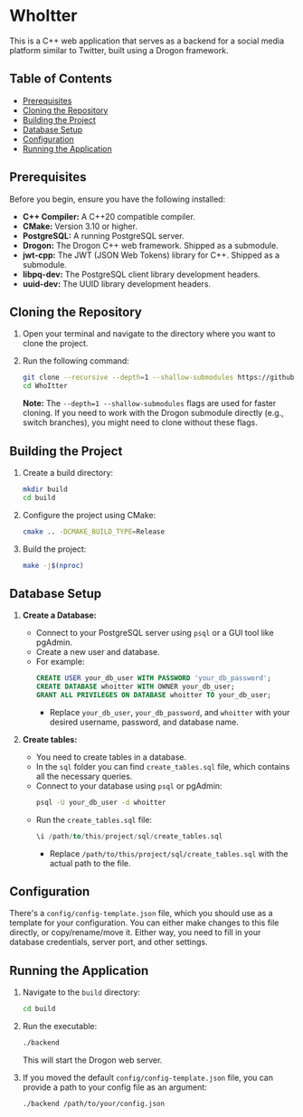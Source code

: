 # WhoItter

This is a C++ web application that serves as a backend for a social media platform similar to Twitter, built using a Drogon framework.

## Table of Contents

- [Prerequisites](#prerequisites)
- [Cloning the Repository](#cloning-the-repository)
- [Building the Project](#building-the-project)
- [Database Setup](#database-setup)
- [Configuration](#configuration)
- [Running the Application](#running-the-application)

## Prerequisites

Before you begin, ensure you have the following installed:

- **C++ Compiler:** A C++20 compatible compiler.
- **CMake:** Version 3.10 or higher.
- **PostgreSQL:** A running PostgreSQL server.
- **Drogon:** The Drogon C++ web framework. Shipped as a submodule.
- **jwt-cpp:** The JWT (JSON Web Tokens) library for C++. Shipped as a submodule.
- **libpq-dev:** The PostgreSQL client library development headers.
- **uuid-dev:** The UUID library development headers.

## Cloning the Repository

1. Open your terminal and navigate to the directory where you want to clone the project.
2. Run the following command:

    ```bash
    git clone --recursive --depth=1 --shallow-submodules https://github.com/1Kuso4ek1/WhoItter.git
    cd WhoItter
    ```

    **Note:** The `--depth=1 --shallow-submodules` flags are used for faster cloning. If you need to work with the Drogon submodule directly (e.g., switch branches), you might need to clone without these flags.

## Building the Project

1. Create a build directory:

    ```bash
    mkdir build
    cd build
    ```

2. Configure the project using CMake:

    ```bash
    cmake .. -DCMAKE_BUILD_TYPE=Release
    ```

3. Build the project:

    ```bash
    make -j$(nproc)
    ```

## Database Setup

1. **Create a Database:**
   - Connect to your PostgreSQL server using `psql` or a GUI tool like pgAdmin.
   - Create a new user and database.
   - For example:
       ```sql
       CREATE USER your_db_user WITH PASSWORD 'your_db_password';
       CREATE DATABASE whoitter WITH OWNER your_db_user;
       GRANT ALL PRIVILEGES ON DATABASE whoitter TO your_db_user;
       ```
      - Replace `your_db_user`, `your_db_password`, and `whoitter` with your desired username, password, and database name.

2. **Create tables:**
   - You need to create tables in a database.
   - In the `sql` folder you can find `create_tables.sql` file, which contains all the necessary queries.
   - Connect to your database using `psql` or pgAdmin:
       ```bash
       psql -U your_db_user -d whoitter
       ```
   - Run the `create_tables.sql` file:
       ```sql
       \i /path/to/this/project/sql/create_tables.sql
       ```
      - Replace `/path/to/this/project/sql/create_tables.sql` with the actual path to the file.

## Configuration

There's a `config/config-template.json` file, which you should use as a template for your configuration. You can either make changes to this file directly, or copy/rename/move it. Either way, you need to fill in your database credentials, server port, and other settings.

## Running the Application

1. Navigate to the `build` directory:

    ```bash
    cd build
    ```

2. Run the executable:

    ```bash
    ./backend
    ```

    This will start the Drogon web server.

3. If you moved the default `config/config-template.json` file, you can provide a path to your config file as an argument:

    ```bash
    ./backend /path/to/your/config.json
    ```
